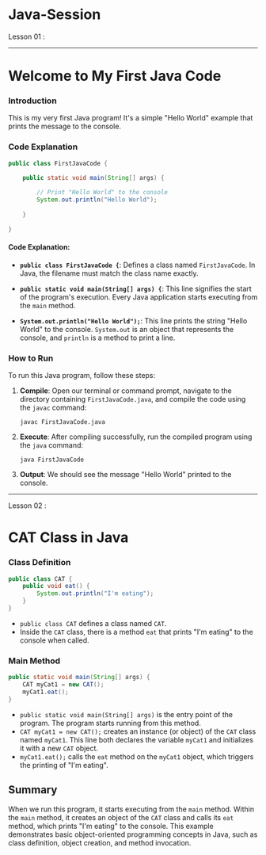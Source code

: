 # Java-Session

Lesson 01 :


---

# Welcome to My First Java Code

### Introduction

This is my very first Java program! It's a simple "Hello World" example that prints the message to the console.

### Code Explanation

```java
public class FirstJavaCode {

    public static void main(String[] args) {
        
        // Print "Hello World" to the console
        System.out.println("Hello World");
        
    }
    
}
```

#### Code Explanation:

- **`public class FirstJavaCode {`**: Defines a class named `FirstJavaCode`. In Java, the filename must match the class name exactly.

- **`public static void main(String[] args) {`**: This line signifies the start of the program's execution. Every Java application starts executing from the `main` method.

- **`System.out.println("Hello World");`**: This line prints the string "Hello World" to the console. `System.out` is an object that represents the console, and `println` is a method to print a line.

### How to Run

To run this Java program, follow these steps:

1. **Compile**: Open our terminal or command prompt, navigate to the directory containing `FirstJavaCode.java`, and compile the code using the `javac` command:
   ```
   javac FirstJavaCode.java
   ```

2. **Execute**: After compiling successfully, run the compiled program using the `java` command:
   ```
   java FirstJavaCode
   ```

3. **Output**: We should see the message "Hello World" printed to the console.

---
Lesson 02 :
# CAT Class in Java

### Class Definition

```java
public class CAT {
    public void eat() {    
        System.out.println("I'm eating");
    }
}
```

- `public class CAT` defines a class named `CAT`.
- Inside the `CAT` class, there is a method `eat` that prints "I'm eating" to the console when called.

### Main Method

```java
public static void main(String[] args) {     
    CAT myCat1 = new CAT(); 
    myCat1.eat();   
}
```

- `public static void main(String[] args)` is the entry point of the program. The program starts running from this method.
- `CAT myCat1 = new CAT();` creates an instance (or object) of the `CAT` class named `myCat1`. This line both declares the variable `myCat1` and initializes it with a new `CAT` object.
- `myCat1.eat();` calls the `eat` method on the `myCat1` object, which triggers the printing of "I'm eating".

## Summary

When we run this program, it starts executing from the `main` method. Within the `main` method, it creates an object of the `CAT` class and calls its `eat` method, which prints "I'm eating" to the console. This example demonstrates basic object-oriented programming concepts in Java, such as class definition, object creation, and method invocation.

